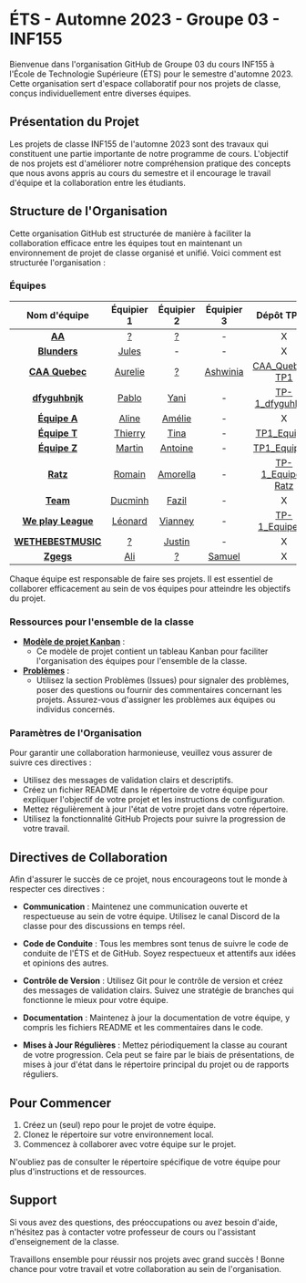 # ÉTS - Automne 2023 - Groupe 03 - INF155

Bienvenue dans l'organisation GitHub de Groupe 03 du cours INF155 à l'École de Technologie Supérieure (ÉTS) pour le semestre d'automne 2023. Cette organisation sert d'espace collaboratif pour nos projets de classe, conçus individuellement entre diverses équipes.

## Présentation du Projet

Les projets de classe INF155 de l'automne 2023 sont des travaux qui constituent une partie importante de notre programme de cours. L'objectif de nos projets est d'améliorer notre compréhension pratique des concepts que nous avons appris au cours du semestre et il encourage le travail d'équipe et la collaboration entre les étudiants.

## Structure de l'Organisation

Cette organisation GitHub est structurée de manière à faciliter la collaboration efficace entre les équipes tout en maintenant un environnement de projet de classe organisé et unifié. Voici comment est structurée l'organisation :

### Équipes

| Nom d'équipe | Équipier 1 | Équipier 2 | Équipier 3 | Dépôt TP #1 |
|:--------:|:--------:|:--------:|:--------:|:--------:|
| **[AA](https://github.com/orgs/ETS-Fall-2023-GR03-INF155/teams/aa)**| [?](https://github.com/Rappazax4) | [?](https://github.com/ArunSingam9) | - | X |
| **[Blunders](https://github.com/orgs/ETS-Fall-2023-GR03-INF155/teams/blunders)**| [Jules](https://github.com/julesgaudet) | - | - | X |
| **[CAA Quebec](https://github.com/orgs/ETS-Fall-2023-GR03-INF155/teams/caa-quebec)**| [Aurelie](https://github.com/Aurelie202) | [?](https://github.com/Azetryx) | [Ashwinia](https://github.com/ashwiniaxo) | [CAA_Quebec-TP1](https://github.com/ETS-Fall-2023-GR03-INF155/CAA_Quebec-TP1) |
| **[dfyguhbnjk](https://github.com/orgs/ETS-Fall-2023-GR03-INF155/teams/dfyguhbnjk)**| [Pablo](https://github.com/Hesus47) | [Yani](https://github.com/Amelo32) | - | [TP-1_dfyguhbnjk](https://github.com/ETS-Fall-2023-GR03-INF155/TP-1_dfyguhbnjk) |
| **[Équipe A](https://github.com/orgs/ETS-Fall-2023-GR03-INF155/teams/equipe-a)**| [Aline](https://github.com/alinesec) | [Amélie](https://github.com/amelie-lemay) | - | X |
| **[Équipe T](https://github.com/orgs/ETS-Fall-2023-GR03-INF155/teams/equipe-t)**| [Thierry](https://github.com/ThierryNicolasPouliot) | [Tina](https://github.com/Tinzer9) | - | [TP1_EquipeT](https://github.com/ETS-Fall-2023-GR03-INF155/TP1_EquipeT) |
| **[Équipe Z](https://github.com/orgs/ETS-Fall-2023-GR03-INF155/teams/equipe-z)**| [Martin](https://github.com/Martinrolo) | [Antoine](https://github.com/AntoineSt-Amour) | - | [TP1_Equipe_Z](https://github.com/ETS-Fall-2023-GR03-INF155/TP1_Equipe_Z) |
| **[Ratz](https://github.com/orgs/ETS-Fall-2023-GR03-INF155/teams/ratz)**| [Romain](https://github.com/RomainBoiret) | [Amorella](https://github.com/amorella) | - | [TP-1_Equipe-Ratz](https://github.com/ETS-Fall-2023-GR03-INF155/TP-1_Equipe-Ratz) |
| **[Team](https://github.com/orgs/ETS-Fall-2023-GR03-INF155/teams/team)**| [Ducminh](https://github.com/reverse-smartass) | [Fazil](https://github.com/Pokefaz) | - | X |
| **[We play League](https://github.com/orgs/ETS-Fall-2023-GR03-INF155/teams/we-play-league)**| [Léonard](https://github.com/AdelnorAcmorux) | [Vianney](https://github.com/Vianpyro) | - | [TP-1_Equipe-A](https://github.com/ETS-Fall-2023-GR03-INF155/TP-1_Equipe-A) |
| **[WETHEBESTMUSIC](https://github.com/orgs/ETS-Fall-2023-GR03-INF155/teams/wethebestmusic)**| [?](https://github.com/Mik3Hawk) | [Justin](https://github.com/Justin17-hub) | - | X |
| **[Zgegs](https://github.com/orgs/ETS-Fall-2023-GR03-INF155/teams/zgegs)**| [Ali](https://github.com/Ali200303) | [?](https://github.com/Delta-ReFz) | [Samuel](https://github.com/Samuel2001511) | X |

Chaque équipe est responsable de faire ses projets. Il est essentiel de collaborer efficacement au sein de vos équipes pour atteindre les objectifs du projet.

### Ressources pour l'ensemble de la classe

- **[Modèle de projet Kanban](https://github.com/orgs/ETS-Fall-2023-GR03-INF155/projects/7)** :
  - Ce modèle de projet contient un tableau Kanban pour faciliter l'organisation des équipes pour l'ensemble de la classe.
- **[Problèmes](https://github.com/ETS-Fall-2023-GR03-INF155/.github/issues)** :
  - Utilisez la section Problèmes (Issues) pour signaler des problèmes, poser des questions ou fournir des commentaires concernant les projets. Assurez-vous d'assigner les problèmes aux équipes ou individus concernés.

### Paramètres de l'Organisation

Pour garantir une collaboration harmonieuse, veuillez vous assurer de suivre ces directives :

- Utilisez des messages de validation clairs et descriptifs.
- Créez un fichier README dans le répertoire de votre équipe pour expliquer l'objectif de votre projet et les instructions de configuration.
- Mettez régulièrement à jour l'état de votre projet dans votre répertoire.
- Utilisez la fonctionnalité GitHub Projects pour suivre la progression de votre travail.

## Directives de Collaboration

Afin d'assurer le succès de ce projet, nous encourageons tout le monde à respecter ces directives :

- **Communication** : Maintenez une communication ouverte et respectueuse au sein de votre équipe. Utilisez le canal Discord de la classe pour des discussions en temps réel.

- **Code de Conduite** : Tous les membres sont tenus de suivre le code de conduite de l'ÉTS et de GitHub. Soyez respectueux et attentifs aux idées et opinions des autres.

- **Contrôle de Version** : Utilisez Git pour le contrôle de version et créez des messages de validation clairs. Suivez une stratégie de branches qui fonctionne le mieux pour votre équipe.

- **Documentation** : Maintenez à jour la documentation de votre équipe, y compris les fichiers README et les commentaires dans le code.

- **Mises à Jour Régulières** : Mettez périodiquement la classe au courant de votre progression. Cela peut se faire par le biais de présentations, de mises à jour d'état dans le répertoire principal du projet ou de rapports réguliers.

## Pour Commencer

1. Créez un (seul) repo pour le projet de votre équipe.
1. Clonez le répertoire sur votre environnement local.
1. Commencez à collaborer avec votre équipe sur le projet.

N'oubliez pas de consulter le répertoire spécifique de votre équipe pour plus d'instructions et de ressources.

## Support

Si vous avez des questions, des préoccupations ou avez besoin d'aide, n'hésitez pas à contacter votre professeur de cours ou l'assistant d'enseignement de la classe.

Travaillons ensemble pour réussir nos projets avec grand succès ! Bonne chance pour votre travail et votre collaboration au sein de l'organisation.

